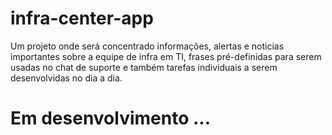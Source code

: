 # infra-center-app
Um projeto onde será concentrado informações, alertas e noticias importantes sobre a equipe de infra em  TI, frases pré-definidas para serem usadas no chat de suporte e também tarefas individuais a serem desenvolvidas no dia a dia.

# Em desenvolvimento ...
